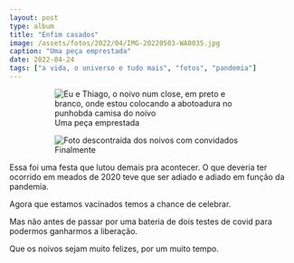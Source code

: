 ```yaml
---
layout: post
type: album
title: "Enfim casados"
image: /assets/fotos/2022/04/IMG-20220503-WA0035.jpg
caption: "Uma peça emprestada"
date: 2022-04-24
tags: ["a vida, o universo e tudo mais", "fotos", "pandemia"]
---
```

<figure class="foto-post">
<figure class="mais-fotos">
        <img src="{{ site.baseurl }}/assets/fotos/2022/04/IMG-20220503-WA0035.jpg" alt="Eu e Thiago, o noivo num close, em preto e branco, onde estou colocando a abotoadura no punhobda camisa do noivo" title="Emprestando a abotoadura, e a camisa com punho duplo, pra casar nos trinques">
        <figcaption>Uma peça emprestada</figcaption>
</figure>
<figure class="mais-fotos">
        <img src="{{ site.baseurl }}/assets/fotos/2022/04/IMG-20220430-WA0003.jpg" alt="Foto descontraída dos noivos com convidados" title="Só tem sobrado fazer o L">
<figcaption>Finalmente</figcaption></figure>
        </figure>
Essa foi uma festa que lutou demais pra acontecer. O que deveria ter ocorrido em meados de 2020 teve que ser adiado e adiado em função da pandemia.  

Agora que estamos vacinados temos a chance de celebrar.  

Mas não antes de passar por uma bateria de dois testes de covid para podermos ganharmos a liberação.  

Que os noivos sejam muito felizes, por um muito tempo.